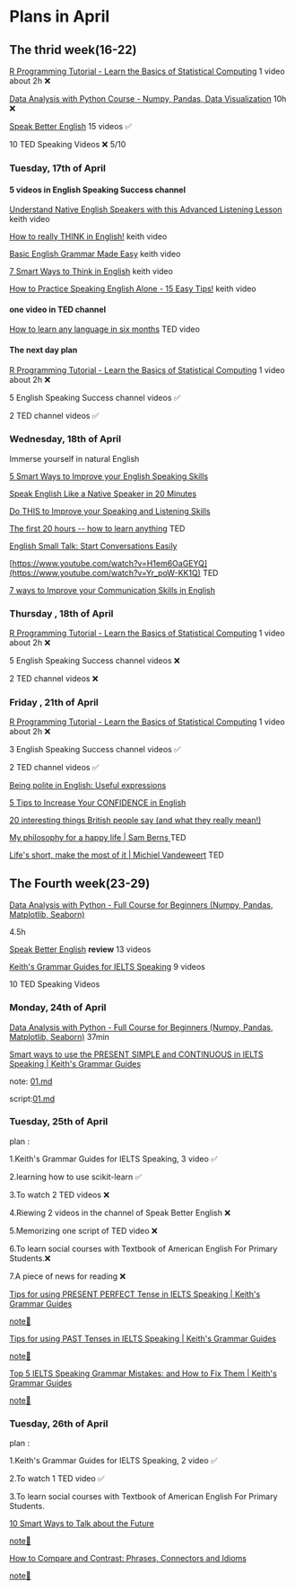 
# Plans in April

## The thrid week(16-22)

[R Programming Tutorial - Learn the Basics of Statistical Computing](https://www.youtube.com/watch?v=_V8eKsto3Ug) 1 video about 2h ❌

[Data Analysis with Python Course - Numpy, Pandas, Data Visualization](https://www.youtube.com/watch?v=GPVsHOlRBBI)  10h ❌

[Speak Better English](https://www.youtube.com/@EnglishSpeakingSuccess) 15 videos ✅

10 TED Speaking Videos ❌ 5/10

###  Tuesday, 17th of April

#### 5 videos in English Speaking Success channel

[Understand Native English Speakers with this Advanced Listening Lesson](https://www.youtube.com/watch?v=D6_qpaSxAQc) keith video 

[How to really THINK in English!](https://www.youtube.com/watch?v=6HhzNgiK_CE) keith video

[Basic English Grammar Made Easy](https://www.youtube.com/watch?v=28vxXnY3PL4) keith video

[7 Smart Ways to Think in English](https://www.youtube.com/watch?v=l2Z1_wNTmJc) keith  video

[How to Practice Speaking English Alone - 15 Easy Tips!](https://www.youtube.com/watch?v=9gpmxN5SlNM) keith  video

#### one video in TED channel

[How to learn any language in six months](https://www.youtube.com/watch?v=d0yGdNEWdn0) TED video

#### The next day plan

[R Programming Tutorial - Learn the Basics of Statistical Computing](https://www.youtube.com/watch?v=_V8eKsto3Ug) 1 video about 2h ❌

5 English Speaking Success channel videos ✅

2 TED channel videos  ✅

###  Wednesday, 18th of April

Immerse yourself in natural English

[5 Smart Ways to Improve your English Speaking Skills](https://www.youtube.com/watch?v=MdUkC7Vz3rg)

[Speak English Like a Native Speaker in 20 Minutes](https://www.youtube.com/watch?v=Whetyw1aUyU)

[Do THIS to Improve your Speaking and Listening Skills](https://www.youtube.com/watch?v=52MSH5pmHk0)

[The first 20 hours -- how to learn anything](https://www.youtube.com/watch?v=5MgBikgcWnY) TED

[English Small Talk: Start Conversations Easily](https://www.youtube.com/watch?v=H1em6OaGEYQ)

[https://www.youtube.com/watch?v=H1em6OaGEYQ](https://www.youtube.com/watch?v=Yr_poW-KK1Q) TED

[7 ways to Improve your Communication Skills in English](https://www.youtube.com/watch?v=aQcj7K33MX4)


###  Thursday , 18th of April

[R Programming Tutorial - Learn the Basics of Statistical Computing](https://www.youtube.com/watch?v=_V8eKsto3Ug) 1 video about 2h ❌

5 English Speaking Success channel videos ❌

2 TED channel videos ❌

### Friday , 21th of April 

[R Programming Tutorial - Learn the Basics of Statistical Computing](https://www.youtube.com/watch?v=_V8eKsto3Ug) 1 video about 2h ❌

3 English Speaking Success channel videos  ✅

2 TED channel videos ✅

[Being polite in English: Useful expressions](https://www.youtube.com/watch?v=ii3Lkha7Hvw)

[5 Tips to Increase Your CONFIDENCE in English](https://www.youtube.com/watch?v=WeIc_f4Czys)

[20 interesting things British people say (and what they really mean!)](https://www.youtube.com/watch?v=SAqq3crdQ9Q)

[My philosophy for a happy life | Sam Berns ](https://www.youtube.com/watch?v=36m1o-tM05g) TED

[Life's short, make the most of it | Michiel Vandeweert](https://www.youtube.com/watch?v=lFZvLeMbJ_U) TED

## The Fourth week(23-29)

[Data Analysis with Python - Full Course for Beginners (Numpy, Pandas, Matplotlib, Seaborn)](https://www.youtube.com/watch?v=r-uOLxNrNk8)

4.5h

[Speak Better English](https://www.youtube.com/playlist?list=PLdz6EbLJcjJ9ixS2JC_DDFekyC_jTeVLL) **review** 13 videos

[Keith's Grammar Guides for IELTS Speaking](https://www.youtube.com/playlist?list=PLdz6EbLJcjJ9o-9ttcV-8vtRu0gdww4Tj) 9 videos

10 TED Speaking Videos 

### Monday, 24th of April

[Data Analysis with Python - Full Course for Beginners (Numpy, Pandas, Matplotlib, Seaborn)](https://www.youtube.com/watch?v=r-uOLxNrNk8) 37min 

[Smart ways to use the PRESENT SIMPLE and CONTINUOUS in IELTS Speaking | Keith's Grammar Guides](https://www.youtube.com/watch?v=FmIvoj4MIHI)

note: [01.md](https://github.com/fltenwall/The-English-For-Programmer/tree/main/900/Notes)

script:[01.md](https://github.com/fltenwall/The-English-For-Programmer/blob/main/900/Scripts/01%20Smart%20ways%20to%20use%20the%20PRESENT%20SIMPLE%20and%20CONTINUOUS%20in%20IELTS%20Speaking.md)

### Tuesday, 25th of April 

plan : 

1.Keith's Grammar Guides for IELTS Speaking, 3 video ✅

2.learning how to use scikit-learn ✅

3.To watch 2 TED videos ❌

4.Riewing 2 videos in the channel of Speak Better English  ❌

5.Memorizing one script of TED video  ❌

6.To learn social courses with Textbook of American English For Primary Students.❌

7.A piece of news for reading ❌

[Tips for using PRESENT PERFECT Tense in IELTS Speaking | Keith's Grammar Guides](https://www.youtube.com/watch?v=HfmTfekKt8g)

[note📒](https://github.com/fltenwall/The-English-For-Programmer/blob/main/900/Notes/02%20Tips%20for%20using%20PRESENT%20PERFECT%20Tense%20in%20IELTS%20Speaking.md)

[Tips for using PAST Tenses in IELTS Speaking | Keith's Grammar Guides](https://www.youtube.com/watch?v=0A4sjPj0LZo)

[note📒](https://github.com/fltenwall/The-English-For-Programmer/blob/main/900/Notes/03%20Tips%20for%20using%20PAST%20Tenses%20in%20IELTS%20Speaking.md)

[Top 5 IELTS Speaking Grammar Mistakes: and How to Fix Them | Keith's Grammar Guides](https://www.youtube.com/watch?v=b5ltukSgXRs)

[note📒](https://github.com/fltenwall/The-English-For-Programmer/blob/main/900/Notes/04%20Top%205%20IELTS%20Speaking%20Grammar%20Mistakes.md)


### Tuesday, 26th of April 

plan : 

1.Keith's Grammar Guides for IELTS Speaking, 2 video  ✅

2.To watch 1 TED video ✅

3.To learn social courses with Textbook of American English For Primary Students.

[10 Smart Ways to Talk about the Future](https://www.youtube.com/watch?v=g1jGwDuXaF8)

[note📒](https://github.com/fltenwall/The-English-For-Programmer/blob/main/900/Notes/05%2010%20Smart%20Ways%20to%20Talk%20about%20the%20Future.md)

[How to Compare and Contrast: Phrases, Connectors and Idioms](https://www.youtube.com/watch?v=V8lKfgtCzME)

[note📒](https://github.com/fltenwall/The-English-For-Programmer/blob/main/900/Notes/06%20Compare%20and%20Contrast%20in%20IELTS%20Speaking%20.md)





